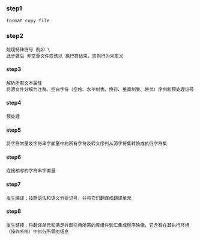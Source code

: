 

### step1
	format copy file

### step2
	处理特殊符号 例如 \
	此步骤后 非空源文件应该以 换行符结束，否则行为未定义

#### step3
	解析所有文本属性
	将源文件分解为注释、空白字符（空格、水平制表、换行、垂直制表、换页）序列和预处理记号

#### step4
	预处理

#### step5
	将字符常量及字符串字面量中的所有字符及转义序列从源字符集转换成执行字符集

#### step6
	连接相邻的字符串字面量

#### step7
	发生编译：按照语法和语义分析记号，并将它们翻译成翻译单元

#### step8
	发生链接：将翻译单元和满足外部引用所需的库组件到汇集成程序映像，它含有在其执行环境（操作系统）中执行所需的信息
